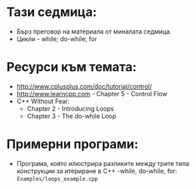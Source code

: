 # Тази седмица:
  - Бърз преговор на материала от миналата седмица.
  - Цикли - while; do-while; for

# Ресурси към темата:
  - http://www.cplusplus.com/doc/tutorial/control/
  - http://www.learncpp.com - Chapter 5 - Control Flow
  - C++ Without Fear:
    - Chapter 2 - Introducing Loops
    - Chapter 3 - The do-while Loop

# Примерни програми:
  * Програма, която илюстрира разликите между трите типа конструкции за итериране в C++ -while, do-while, for:
        `Examples/loops_example.cpp`



   